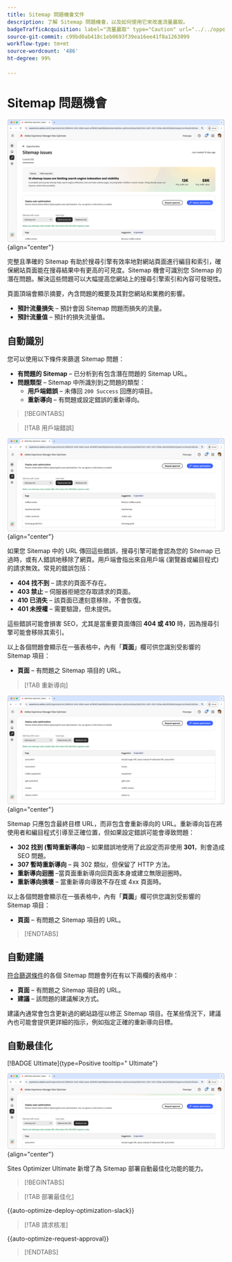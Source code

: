 ```yaml
---
title: Sitemap 問題機會文件
description: 了解 Sitemap 問題機會，以及如何使用它來改進流量贏取。
badgeTrafficAcquisition: label="流量贏取" type="Caution" url="../../opportunity-types/traffic-acquisition.md" tooltip="流量贏取"
source-git-commit: c99bd0ab418c1eb0693f39ea16ee41f8a1263099
workflow-type: tm+mt
source-wordcount: '486'
ht-degree: 99%

---
```



# Sitemap 問題機會

![Sitemap 問題機會](./assets/sitemap-issues/hero.png){align="center"}

完整且準確的 Sitemap 有助於搜尋引擎有效率地對網站頁面進行編目和索引，確保網站頁面能在搜尋結果中有更高的可見度。Sitemap 機會可識別您 Sitemap 的潛在問題。解決這些問題可以大幅提高您網站上的搜尋引擎索引和內容可發現性。

頁面頂端會顯示摘要，內含問題的概要及其對您網站和業務的影響。

* **預計流量損失** – 預計會因 Sitemap 問題而損失的流量。
* **預計流量值** – 預計的損失流量值。

## 自動識別

您可以使用以下條件來篩選 Sitemap 問題：

* **有問題的 Sitemap** – 已分析到有包含潛在問題的 Sitemap URL。
* **問題類型** – Sitemap 中所識別到之問題的類型：
   * **用戶端錯誤** – 未傳回 `200 Success` 回應的項目。
   * **重新導向** – 有問題或設定錯誤的重新導向。

>[!BEGINTABS]

>[!TAB 用戶端錯誤]

![自動識別 Sitemap 用戶端錯誤](./assets/sitemap-issues/auto-identify-client-errors.png){align="center"}

如果您 Sitemap 中的 URL 傳回這些錯誤，搜尋引擎可能會認為您的 Sitemap 已過時，或有人錯誤地移除了網頁。用戶端會指出來自用戶端 (瀏覽器或編目程式) 的請求無效。常見的錯誤包括：

* **404 找不到** – 請求的頁面不存在。
* **403 禁止** – 伺服器拒絕您存取請求的頁面。
* **410 已消失** – 該頁面已遭刻意移除，不會恢復。
* **401 未授權** – 需要驗證，但未提供。

這些錯誤可能會損害 SEO，尤其是當重要頁面傳回 **404 或 410** 時，因為搜尋引擎可能會移除其索引。

以上各個問題會顯示在一張表格中，內有「**頁面**」欄可供您識別受影響的 Sitemap 項目：

* **頁面** – 有問題之 Sitemap 項目的 URL。

>[!TAB 重新導向]

![自動識別 Sitemap 用戶端錯誤](./assets/sitemap-issues/auto-identify-redirects.png){align="center"}

Sitemap 只應包含最終目標 URL，而非包含會重新導向的 URL。重新導向旨在將使用者和編目程式引導至正確位置，但如果設定錯誤可能會導致問題：

* **302 找到 (暫時重新導向)** – 如果錯誤地使用了此設定而非使用 **301**，則會造成 SEO 問題。
* **307 暫時重新導向** – 與 302 類似，但保留了 HTTP 方法。
* **重新導向迴圈** –當頁面重新導向回頁面本身或建立無限迴圈時。
* **重新導向損壞** – 當重新導向導致不存在或 4xx 頁面時。

以上各個問題會顯示在一張表格中，內有「**頁面**」欄可供您識別受影響的 Sitemap 項目：

* **頁面** – 有問題之 Sitemap 項目的 URL。

>[!ENDTABS]

## 自動建議

[符合篩選條件](#auto-identify)的各個 Sitemap 問題會列在有以下兩欄的表格中：

* **頁面** – 有問題之 Sitemap 項目的 URL。
* **建議** – 該問題的建議解決方式。

建議內通常會包含更新過的網站路徑以修正 Sitemap 項目。在某些情況下，建議內也可能會提供更詳細的指示，例如指定正確的重新導向目標。

## 自動最佳化

[!BADGE Ultimate]{type=Positive tooltip=" Ultimate"}

![自動最佳化 Sitemap 問題](./assets/sitemap-issues/auto-optimize.png){align="center"}

Sites Optimizer Ultimate 新增了為 Sitemap 部署自動最佳化功能的能力。

>[!BEGINTABS]

>[!TAB 部署最佳化]

{{auto-optimize-deploy-optimization-slack}}

>[!TAB 請求核准]

{{auto-optimize-request-approval}}

>[!ENDTABS]
